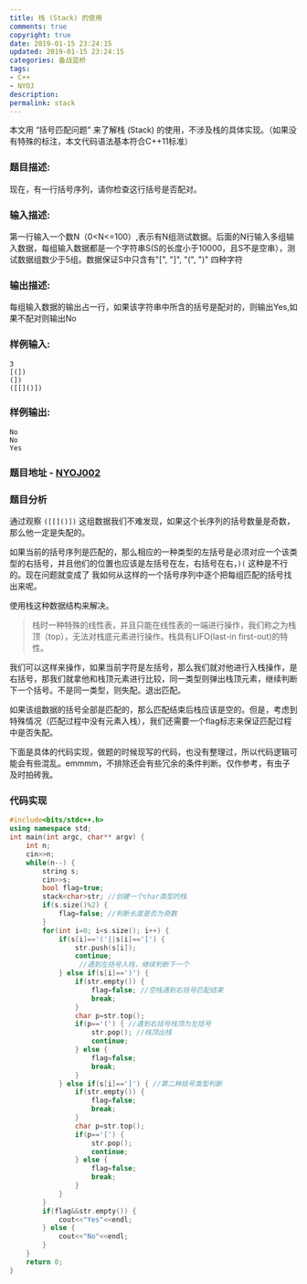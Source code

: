 ```yaml
---
title: 栈 (Stack) 的使用
comments: true
copyright: true
date: 2019-01-15 23:24:15
updated: 2019-01-15 23:24:15
categories: 备战蓝桥
tags:
- C++ 
- NYOJ
description:
permalink: stack
---
```


本文用 “括号匹配问题” 来了解栈 (Stack) 的使用，不涉及栈的具体实现。（如果没有特殊的标注，本文代码语法基本符合C++11标准）

<!-- more -->
### 题目描述:
现在，有一行括号序列，请你检查这行括号是否配对。
### 输入描述:
第一行输入一个数N（0<N<=100）,表示有N组测试数据。后面的N行输入多组输入数据，每组输入数据都是一个字符串S(S的长度小于10000，且S不是空串），测试数据组数少于5组。数据保证S中只含有"[", "]", "(", ")" 四种字符
### 输出描述:
每组输入数据的输出占一行，如果该字符串中所含的括号是配对的，则输出Yes,如果不配对则输出No
### 样例输入:
```
3
[(])
(])
([[]()])
```
### 样例输出:
```
No
No
Yes
```
### 题目地址 - [NYOJ002](http://nyoj.top/problem/2)


### 题目分析

通过观察 `([[]()])` 这组数据我们不难发现，如果这个长序列的括号数量是奇数，那么他一定是失配的。

如果当前的括号序列是匹配的，那么相应的一种类型的左括号是必须对应一个该类型的右括号，并且他们的位置也应该是左括号在左，右括号在右，`)(` 这种是不行的。现在问题就变成了 我如何从这样的一个括号序列中逐个把每组匹配的括号找出来呢。

使用栈这种数据结构来解决。

> 栈时一种特殊的线性表，并且只能在线性表的一端进行操作，我们称之为栈顶（top），无法对栈底元素进行操作。栈具有LIFO(last-in first-out)的特性。
>

我们可以这样来操作，如果当前字符是左括号，那么我们就对他进行入栈操作，是右括号，那我们就拿他和栈顶元素进行比较，同一类型则弹出栈顶元素，继续判断下一个括号。不是同一类型，则失配。退出匹配。

如果该组数据的括号全部是匹配的，那么匹配结束后栈应该是空的。但是，考虑到特殊情况（匹配过程中没有元素入栈），我们还需要一个flag标志来保证匹配过程中是否失配。

下面是具体的代码实现，做题的时候现写的代码，也没有整理过，所以代码逻辑可能会有些混乱。emmmm，不排除还会有些冗余的条件判断。仅作参考，有虫子及时拍砖我。

### 代码实现

``` cpp
#include<bits/stdc++.h>
using namespace std;
int main(int argc, char** argv) {
    int n;
    cin>>n;
    while(n--) {
        string s;
        cin>>s;
        bool flag=true;
        stack<char>str; //创建一个char类型的栈
        if(s.size()%2) {
            flag=false; //判断长度是否为奇数
        }
        for(int i=0; i<s.size(); i++) {
            if(s[i]=='('||s[i]=='[') {
                str.push(s[i]);
                continue;
                 //遇到左括号入栈，继续判断下一个
            } else if(s[i]==')') {
                if(str.empty()) {
                    flag=false; //空栈遇到右括号匹配结束
                    break;
                }
                char p=str.top();
                if(p=='(') { //遇到右括号栈顶为左括号
                    str.pop(); //栈顶出栈
                    continue; 
                } else {
                    flag=false;
                    break;
                }
            } else if(s[i]==']') { //第二种括号类型判断
                if(str.empty()) {
                    flag=false;
                    break;
                }
                char p=str.top();
                if(p=='[') {
                    str.pop();
                    continue;
                } else {
                    flag=false;
                    break;
                }
            }
        }
        if(flag&&str.empty()) {
            cout<<"Yes"<<endl;
        } else {
            cout<<"No"<<endl;
        }
    }
    return 0;
}
```
